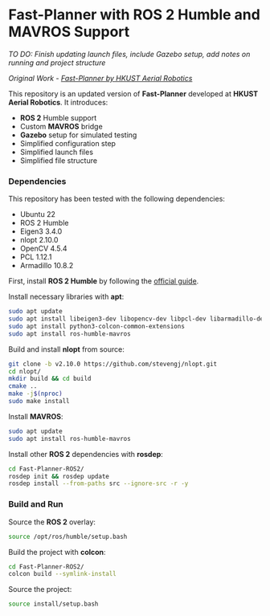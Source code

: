# Fast-Planner with ROS 2 Humble and MAVROS Support

*TO DO: Finish updating launch files, include Gazebo setup, add notes on running and project structure*

*Original Work - [Fast-Planner by HKUST Aerial Robotics](https://github.com/HKUST-Aerial-Robotics/Fast-Planner)*

This repository is an updated version of **Fast-Planner** developed at **HKUST Aerial Robotics**. It introduces:
* **ROS 2** Humble support
* Custom **MAVROS** bridge
* **Gazebo** setup for simulated testing
* Simplified configuration step
* Simplified launch files
* Simplified file structure

### Dependencies

This repository has been tested with the following dependencies:
* Ubuntu 22
* ROS 2 Humble
* Eigen3 3.4.0
* nlopt 2.10.0
* OpenCV 4.5.4
* PCL 1.12.1
* Armadillo 10.8.2

First, install **ROS 2 Humble** by following the [official guide](https://docs.ros.org/en/humble/Installation/Ubuntu-Install-Debs.html).

Install necessary libraries with **apt**:
```bash
sudo apt update
sudo apt install libeigen3-dev libopencv-dev libpcl-dev libarmadillo-dev 
sudo apt install python3-colcon-common-extensions
sudo apt install ros-humble-mavros
```

Build and install **nlopt** from source:
```bash
git clone -b v2.10.0 https://github.com/stevengj/nlopt.git
cd nlopt/
mkdir build && cd build
cmake ..
make -j$(nproc)
sudo make install
```

Install **MAVROS**:
```bash
sudo apt update
sudo apt install ros-humble-mavros
```

Install other **ROS 2** dependencies with **rosdep**:
```bash
cd Fast-Planner-ROS2/
rosdep init && rosdep update
rosdep install --from-paths src --ignore-src -r -y
```

### Build and Run

Source the **ROS 2** overlay:
```bash
source /opt/ros/humble/setup.bash
```

Build the project with **colcon**:
```bash
cd Fast-Planner-ROS2/
colcon build --symlink-install
```

Source the project:
```bash
source install/setup.bash
```
